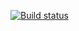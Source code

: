 [![Build status](https://ci.appveyor.com/api/projects/status/w49p4h48o7xuqkx3?svg=true)](https://ci.appveyor.com/project/JaneGame/demo)

